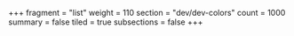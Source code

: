 +++
fragment = "list"
weight = 110
section = "dev/dev-colors"
count = 1000
summary = false
tiled = true
subsections = false
+++
